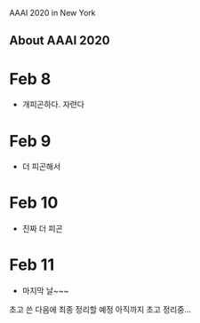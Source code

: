AAAI 2020 in New York

## About AAAI 2020

# Feb 8
 - 개피곤하다. 자련다

# Feb 9
 - 더 피곤해서 

# Feb 10
 - 진짜 더 피곤

# Feb 11
 - 마지막 날~~~

초고 쓴 다음에 최종 정리할 예정
아직까지 초고 정리중...
